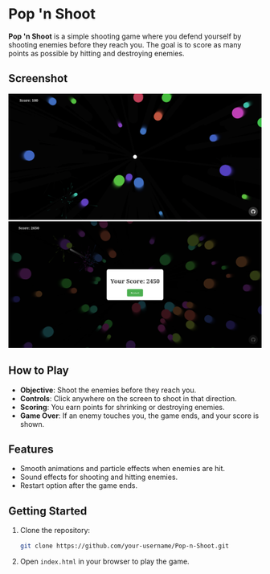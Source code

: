 # Pop 'n Shoot

**Pop 'n Shoot** is a simple shooting game where you defend yourself by shooting enemies before they reach you. The goal is to score as many points as possible by hitting and destroying enemies.

## Screenshot

![Gameplay](./images/Screenshot%202024-09-28%20at%2002-57-18%20Pop%20'n%20Shoot.png)
![Gameplay](./images/Screenshot%202024-09-28%20at%2002-58-06%20Pop%20'n%20Shoot.png)

## How to Play

- **Objective**: Shoot the enemies before they reach you.
- **Controls**: Click anywhere on the screen to shoot in that direction.
- **Scoring**: You earn points for shrinking or destroying enemies.
- **Game Over**: If an enemy touches you, the game ends, and your score is shown.

## Features

- Smooth animations and particle effects when enemies are hit.
- Sound effects for shooting and hitting enemies.
- Restart option after the game ends.

## Getting Started

1. Clone the repository:
   ```bash
   git clone https://github.com/your-username/Pop-n-Shoot.git
   ```
2. Open ```index.html``` in your browser to play the game.
